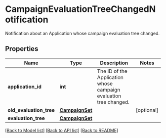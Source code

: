 # CampaignEvaluationTreeChangedNotification

Notification about an Application whose campaign evaluation tree changed.
## Properties
Name | Type | Description | Notes
------------ | ------------- | ------------- | -------------
**application_id** | **int** | The ID of the Application whose campaign evaluation tree changed. | 
**old_evaluation_tree** | [**CampaignSet**](CampaignSet.md) |  | [optional] 
**evaluation_tree** | [**CampaignSet**](CampaignSet.md) |  | 

[[Back to Model list]](../README.md#documentation-for-models) [[Back to API list]](../README.md#documentation-for-api-endpoints) [[Back to README]](../README.md)


